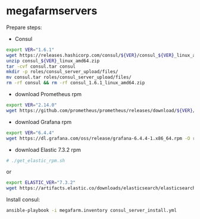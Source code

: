 # megafarmservers
Prepare steps:
- Consul
```bash
export VER="1.6.1"
wget https://releases.hashicorp.com/consul/${VER}/consul_${VER}_linux_amd64.zip
unzip consul_${VER}_linux_amd64.zip
tar -cvf consul.tar consul
mkdir -p roles/consul_server_upload/files/
mv consul.tar roles/consul_server_upload/files/
rm -rf consul && rm -rf consul_1.6.1_linux_amd64.zip
```

- download Prometheus rpm
```bash
export VER="2.14.0"
wget https://github.com/prometheus/prometheus/releases/download/${VER}/prometheus-${VER}.linux-amd64.tar.gz -O roles/prometheus_upload/files/prometheus.tar.gz
```

- download Grafana rpm
```bash
export VER="6.4.4"
wget https://dl.grafana.com/oss/release/grafana-6.4.4-1.x86_64.rpm -O roles/grafana_rpm_upload/files/grafana-6.4.4-1.x86_64.rpm
```

- download Elastic 7.3.2 rpm
```bash 
# ./get_elastic_rpm.sh
```
or 
```bash
export ELASTIC_VER="7.3.2"
wget https://artifacts.elastic.co/downloads/elasticsearch/elasticsearch-${ELASTIC_VER}-x86_64.rpm -O ./roles/elastic_install/files/elasticsearch.rpm
```

Install consul:
```bash
ansible-playbook -i megafarm.inventory consul_server_install.yml
```
